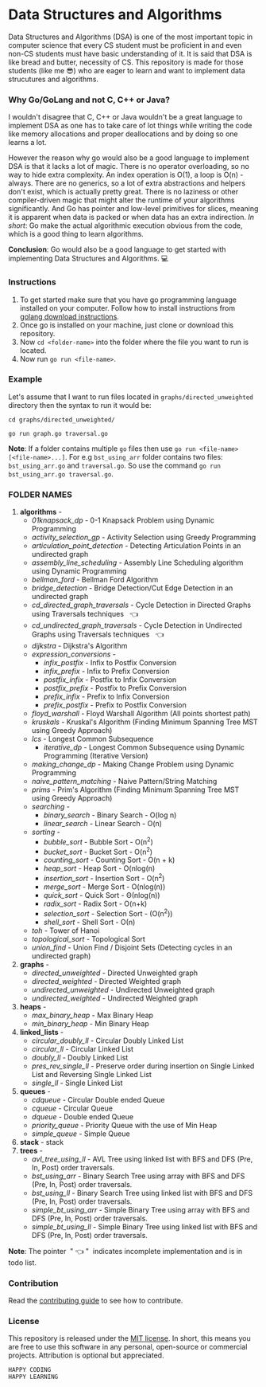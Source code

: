 # Data Structures and Algorithms

Data Structures and Algorithms (DSA) is one of the most important topic in computer science that every CS student must be proficient in and even non-CS students must have basic understanding of it. It is said that DSA is like bread and butter, necessity of CS. This repository is made for those students (like me :sunglasses:) who are eager to learn and want to implement data strucutures and algorithms.


### Why Go/GoLang and not C, C++ or Java?

I wouldn't disagree that C, C++ or Java wouldn't be a great language to implement DSA as one has to take care of lot things while writing the code like memory allocations and proper deallocations and by doing so one learns a lot.

However the reason why go would also be a good language to implement DSA is that it lacks a lot of magic. There is no operator overloading, so no way to hide extra complexity. An index operation is O(1), a loop is O(n) - always. There are no generics, so a lot of extra abstractions and helpers don't exist, which is actually pretty great. There is no laziness or other compiler-driven magic that might alter the runtime of your algorithms significantly. And Go has pointer and low-level primitives for slices, meaning it is apparent when data is packed or when data has an extra indirection. *In short*: Go make the actual algorithmic execution obvious from the code, which is a good thing to learn algorithms.

**Conclusion**: Go would also be a good language to get started with implementing Data Structures and Algorithms. :computer:

### Instructions

1. To get started make sure that you have go programming language installed on your computer. Follow how to install instructions from [golang download instructions](https://golang.org/doc/install).
2. Once go is installed on your machine, just clone or download this repository.
3. Now `cd <folder-name>` into the folder where the file you want to run is located.
4. Now run `go run <file-name>`.


### Example
Let's assume that I want to run files located in `graphs/directed_unweighted` directory then the syntax to run it would be:

```
cd graphs/directed_unweighted/

go run graph.go traversal.go
```

**Note**: If a folder contains multiple `go` files then use `go run <file-name> [<file-name>...]`. For e.g `bst_using_arr` folder contains two files: `bst_using_arr.go` and `traversal.go`. So use the command `go run bst_using_arr.go traversal.go`.


### FOLDER NAMES

01. **algorithms** -
    * *01knapsack_dp* - 0-1 Knapsack Problem using Dynamic Programming
    * *activity_selection_gp* - Activity Selection using Greedy Programming
    * *articulation_point_detection* - Detecting Articulation Points in an undirected graph
    * *assembly_line_scheduling* - Assembly Line Scheduling algorithm using Dynamic Programming
    * *bellman_ford* - Bellman Ford Algorithm
    * *bridge_detection* - Bridge Detection/Cut Edge Detection in an undirected graph
    * *cd_directed_graph_traversals* - Cycle Detection in Directed Graphs using Traversals techniques &nbsp;&nbsp;:point_left:
    * *cd_undirected_graph_traversals* - Cycle Detection in Undirected Graphs using Traversals techniques &nbsp;&nbsp;:point_left:
    * *dijkstra* - Dijkstra's Algorithm
    * *expression_conversions* - 
        * *infix_postfix* - Infix to Postfix Conversion
        * *infix_prefix* - Infix to Prefix Conversion
        * *postfix_infix* - Postfix to Infix Conversion
        * *postfix_prefix* - Postfix to Prefix Conversion
        * *prefix_infix* - Prefix to Infix Conversion
        * *prefix_postfix* - Prefix to Postfix Conversion
    * *floyd_warshall* - Floyd Warshall Algorithm (All points shortest path)
    * *kruskals* - Kruskal's Algorithm (Finding Minimum Spanning Tree MST using Greedy Approach)
    * *lcs* - Longest Common Subsequence
        * *iterative_dp* - Longest Common Subsequence using Dynamic Programming (Iterative Version)
    * *making_change_dp* - Making Change Problem using Dynamic Programming
    * *naive_pattern_matching* - Naive Pattern/String Matching
    * *prims* - Prim's Algorithm (Finding Minimum Spanning Tree MST using Greedy Approach)
    * *searching* -
        * *binary_search* - Binary Search - O(log n)
        * *linear_search* - Linear Search - O(n)
    * *sorting* - 
        * *bubble_sort* - Bubble Sort - O(n<sup>2</sup>)
        * *bucket_sort* - Bucket Sort - O(n<sup>2</sup>)
        * *counting_sort* - Counting Sort - O(n + k)
        * *heap_sort* - Heap Sort - O(nlog(n)
        * *insertion_sort* - Insertion Sort - O(n<sup>2</sup>)
        * *merge_sort* - Merge Sort - O(nlog(n))
        * *quick_sort* - Quick Sort - Θ(nlog(n))
        * *radix_sort* - Radix Sort - O(n+k)
        * *selection_sort* - Selection Sort - (O(n<sup>2</sup>))
        * *shell_sort* - Shell Sort - О(n)
    * *toh* - Tower of Hanoi
    * *topological_sort* - Topological Sort
    * *union_find* - Union Find / Disjoint Sets (Detecting cycles in an undirected graph)
02. **graphs** -
    * *directed_unweighted* - Directed Unweighted graph
    * *directed_weighted* - Directed Weighted graph
    * *undirected_unweighted* - Undirected Unweighted graph
    * *undirected_weighted* - Undirected Weighted graph
03. **heaps** -
    * *max_binary_heap* - Max Binary Heap
    * *min_binary_heap* - Min Binary Heap
04. **linked_lists** -
    * *circular_doubly_ll* - Circular Doubly Linked List
    * *circular_ll* - Circular Linked List
    * *doubly_ll* - Doubly Linked List
    * *pres_rev_single_ll* - Preserve order during insertion on Single Linked List and Reversing Single Linked List
    * *single_ll* - Single Linked List
05. **queues** - 
    * *cdqueue* - Circular Double ended Queue
    * *cqueue* - Circular Queue
    * *dqueue* - Double ended Queue
    * *priority_queue* - Priority Queue with the use of Min Heap
    * *simple_queue* - Simple Queue
06. **stack** - stack
07. **trees** - 
    * *avl_tree_using_ll* - AVL Tree using linked list with BFS and DFS (Pre, In, Post) order traversals.
    * *bst_using_arr* - Binary Search Tree using array with BFS and DFS (Pre, In, Post) order traversals.
    * *bst_using_ll* - Binary Search Tree using linked list with BFS and DFS (Pre, In, Post) order traversals.
    * *simple_bt_using_arr* - Simple Binary Tree using array with BFS and DFS (Pre, In, Post) order traversals.
    * *simple_bt_using_ll* - Simple Binary Tree using linked list with BFS and DFS (Pre, In, Post) order traversals.


**Note**: The pointer &nbsp;"&nbsp;:point_left:&nbsp;"&nbsp; indicates incomplete implementation and is in todo list.


### Contribution

Read the [contributing guide](CONTRIBUTING.md) to see how to contribute.


### License
This repository is released under the [MIT license](https://opensource.org/licenses/MIT). In short, this means you are free to use this software in any personal, open-source or commercial projects. Attribution is optional but appreciated.

```
HAPPY CODING
HAPPY LEARNING
```